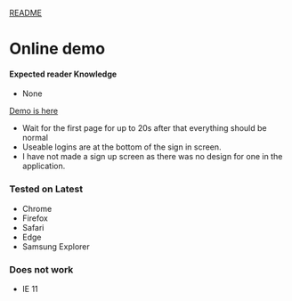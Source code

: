 [README](../README.md)
# Online demo

#### Expected reader Knowledge
  - None

[Demo is here](https://bcs-io-product-feedback.herokuapp.com/)

- Wait for the first page for up to 20s after that everything should be normal
- Useable logins are at the bottom of the sign in screen.
- I have not made a sign up screen as there was no design for one in the application.

### Tested on Latest
- Chrome
- Firefox
- Safari
- Edge
- Samsung Explorer

### Does not work
- IE 11
